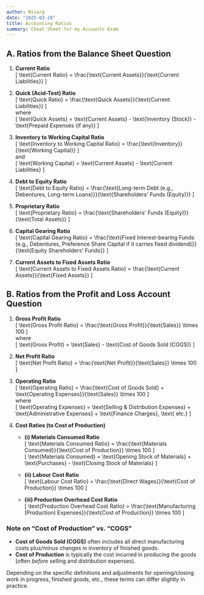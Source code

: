 ```yaml
---
author: Nisarg
date: "2025-03-20"
title: Accounting Ratios
summary: Cheat Sheet for my Accounts Exam
---
```


## **A. Ratios from the Balance Sheet Question**

1. **Current Ratio**  
   \[
   \text{Current Ratio} = \frac{\text{Current Assets}}{\text{Current Liabilities}}
   \]

2. **Quick (Acid-Test) Ratio**  
   \[
   \text{Quick Ratio} = \frac{\text{Quick Assets}}{\text{Current Liabilities}}
   \]  
   where  
   \[
   \text{Quick Assets} = \text{Current Assets} - \text{Inventory (Stock)} - \text{Prepaid Expenses (if any)}
   \]

3. **Inventory to Working Capital Ratio**  
   \[
   \text{Inventory to Working Capital Ratio} = \frac{\text{Inventory}}{\text{Working Capital}}
   \]  
   and  
   \[
   \text{Working Capital} = \text{Current Assets} - \text{Current Liabilities}
   \]

4. **Debt to Equity Ratio**  
   \[
   \text{Debt to Equity Ratio} = \frac{\text{Long-term Debt (e.g., Debentures, Long-term Loans)}}{\text{Shareholders' Funds (Equity)}}
   \]

5. **Proprietary Ratio**  
   \[
   \text{Proprietary Ratio} = \frac{\text{Shareholders' Funds (Equity)}}{\text{Total Assets}}
   \]

6. **Capital Gearing Ratio**  
   \[
   \text{Capital Gearing Ratio} = \frac{\text{Fixed Interest-bearing Funds (e.g., Debentures, Preference Share Capital if it carries fixed dividend)}}{\text{Equity Shareholders' Funds}}
   \]

7. **Current Assets to Fixed Assets Ratio**  
   \[
   \text{Current Assets to Fixed Assets Ratio} = \frac{\text{Current Assets}}{\text{Fixed Assets}}
   \]

## **B. Ratios from the Profit and Loss Account Question**

1. **Gross Profit Ratio**  
   \[
   \text{Gross Profit Ratio} = \frac{\text{Gross Profit}}{\text{Sales}} \times 100
   \]  
   where  
   \[
   \text{Gross Profit} = \text{Sales} - \text{Cost of Goods Sold (COGS)}
   \]

2. **Net Profit Ratio**  
   \[
   \text{Net Profit Ratio} = \frac{\text{Net Profit}}{\text{Sales}} \times 100
   \]

3. **Operating Ratio**  
   \[
   \text{Operating Ratio} = \frac{\text{Cost of Goods Sold} + \text{Operating Expenses}}{\text{Sales}} \times 100
   \]  
   where  
   \[
   \text{Operating Expenses} = \text{Selling \& Distribution Expenses} + \text{Administrative Expenses} + \text{Finance Charges}, \text{ etc.}
   \]

4. **Cost Ratios (to Cost of Production)**

   - **(i) Materials Consumed Ratio**  
     \[
     \text{Materials Consumed Ratio} = \frac{\text{Materials Consumed}}{\text{Cost of Production}} \times 100
     \]  
     \[
     \text{Materials Consumed} = \text{Opening Stock of Materials} + \text{Purchases} - \text{Closing Stock of Materials}
     \]

   - **(ii) Labour Cost Ratio**  
     \[
     \text{Labour Cost Ratio} = \frac{\text{Direct Wages}}{\text{Cost of Production}} \times 100
     \]

   - **(iii) Production Overhead Cost Ratio**  
     \[
     \text{Production Overhead Cost Ratio} = \frac{\text{Manufacturing (Production) Expenses}}{\text{Cost of Production}} \times 100
     \]

### **Note on “Cost of Production” vs. “COGS”**

- **Cost of Goods Sold (COGS)** often includes all direct manufacturing costs plus/minus changes in inventory of finished goods.
- **Cost of Production** is typically the cost incurred in producing the goods (often _before_ selling and distribution expenses).

Depending on the specific definitions and adjustments for opening/closing work in progress, finished goods, etc., these terms can differ slightly in practice.
